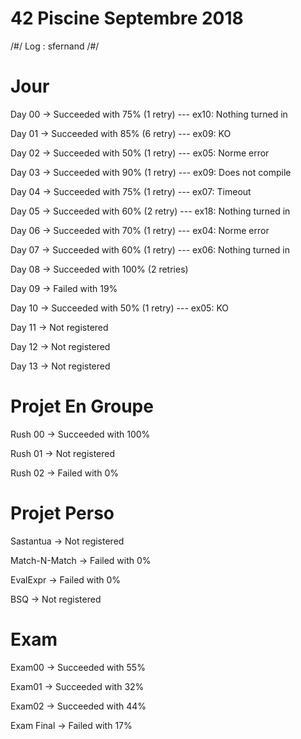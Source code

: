 # 42  Piscine Septembre 2018 
/#/ Log : sfernand /#/ 

# Jour
Day 00 -> Succeeded with 75%    (1 retry)      ---   ex10: Nothing turned in

Day 01 -> Succeeded with 85%    (6 retry)      ---   ex09: KO

Day 02 -> Succeeded with 50%    (1 retry)       ---  ex05: Norme error
 
Day 03 -> Succeeded with 90%    (1 retry)     ---    ex09: Does not compile

Day 04 -> Succeeded with 75%    (1 retry)      ---   ex07: Timeout

Day 05 -> Succeeded with 60%    (2 retry)     ---   ex18: Nothing turned in 

Day 06 -> Succeeded with 70%    (1 retry)     ---   ex04: Norme error

Day 07 -> Succeeded with 60%    (1 retry)     ---   ex06: Nothing turned in 

Day 08 -> Succeeded with 100%   (2 retries)   

Day 09 -> Failed with 19% 

Day 10 -> Succeeded with 50%    (1 retry)    ---    ex05: KO

Day 11 -> Not registered

Day 12 -> Not registered 

Day 13 -> Not registered 

# Projet En Groupe
Rush 00 -> Succeeded with 100%

Rush 01 -> Not registered 

Rush 02 -> Failed with 0%

# Projet Perso
Sastantua -> Not registered 

Match-N-Match -> Failed with 0%

EvalExpr -> Failed with 0%

BSQ -> Not registered 

# Exam
Exam00 -> Succeeded with 55%

Exam01 -> Succeeded with 32%

Exam02 -> Succeeded with 44%

Exam Final -> Failed with 17%
